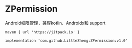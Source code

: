 # ZPermission
Android权限管理，兼容kotlin、Androidx和 support


```
maven { url 'https://jitpack.io' }

```

```
implementation 'com.github.LillteZheng:ZPermission:v1.0'

```
